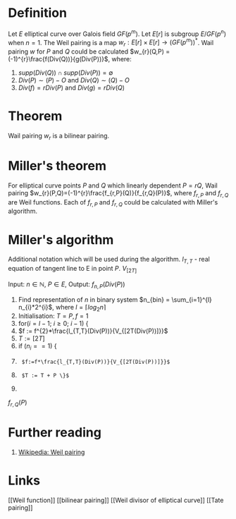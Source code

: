 # Definition
Let $E$ elliptical curve over Galois field $GF(p^{m})$.
Let $E[r]$ is subgroup $E/GF(p^{n})$ when $n=1$.
The Weil pairing is a map $w_{r}: E[r] \times E[r]\to (GF(p^{m}))^{*}$.
Wail pairing $w$ for $P$ and $Q$  could be calculated $w_{r}(Q,P) = (-1)^{r}\frac{f(Div(Q))}{g(Div(P))}$, where:
1. $supp(Div(Q)) \cap supp(Div(P)) = \emptyset$
2. $Div(P) \sim (P) - O$  and $Div(Q) \sim (Q) - O$ 
3. $Div(f) = rDiv(P)$ and $Div(g) = rDiv(Q)$
# Theorem
Wail pairing $w_{r}$ is a bilinear pairing.
# Miller's theorem
For elliptical curve points $P$ and $Q$ which linearly dependent $P=rQ$, Wail pairing $w_{r}(P,Q)=(-1)^{r}\frac{f_{r,P}(Q)}{f_{r,Q}(P)}$, where $f_{r,P}$ and $f_{r,Q}$ are Weil functions. Each of $f_{r,P}$ and $f_{r,Q}$ could be calculated with Miller's algorithm.
# Miller's algorithm
Additional notation which will be used during the algorithm.
$l_{T,T}$ - real equation of tangent line to E in point $P$.
${V_{[2T]}}$

Input: $n \in \mathbb N$, $P \in E$, 
Output: $f_{n,P}(Div(P))$
1. Find representation of $n$ in binary system $n_{bin} = \sum_{i=1}^{l} n_{i}*2^{i}$, where $l=\lceil log_{2}n \rceil$
2. Initialisation: $T = P, f = 1$
3. for($i = l - 1$; $i \geq 0$; $i-1$) \{
4. $f := f^{2}*\frac{l_{T,T}(Div(P))}{V_{[2T(Div(P))]}}$
5. $T := [2T]$
6. if ($n_i == 1$) \{
7.      $f:=f*\frac{l_{T,T}(Div(P))}{V_{[2T(Div(P))]}}$
8.      $T := T + P \}$
9. 

$f_{r,Q}(P)$

# Further reading
1. [Wikipedia: Weil pairing](https://en.wikipedia.org/wiki/Weil_pairing)
# Links
[[Weil function]]
[[bilinear pairing]]
[[Weil divisor of elliptical curve]]
[[Tate pairing]]